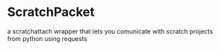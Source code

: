# ScratchPacket
a scratchattach wrapper that lets you comunicate with scratch projects from python using requests
